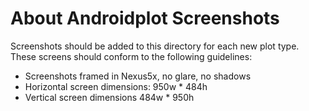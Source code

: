 # About Androidplot Screenshots
Screenshots should be added to this directory for each new plot type.  These screens should
conform to the following guidelines:

* Screenshots framed in Nexus5x, no glare, no shadows
* Horizontal screen dimensions: 950w * 484h
* Vertical screen dimensions 484w * 950h